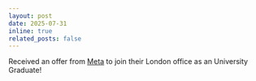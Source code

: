 ```yaml
---
layout: post
date: 2025-07-31
inline: true
related_posts: false
---
```


Received an offer from [Meta](meta.com) to join their London office as an University Graduate!